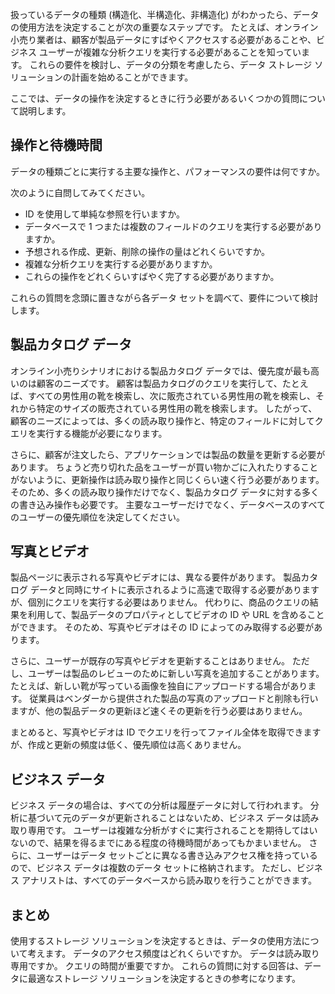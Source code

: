 扱っているデータの種類 (構造化、半構造化、非構造化) がわかったら、データの使用方法を決定することが次の重要なステップです。 たとえば、オンライン小売り業者は、顧客が製品データにすばやくアクセスする必要があることや、ビジネス ユーザーが複雑な分析クエリを実行する必要があることを知っています。 これらの要件を検討し、データの分類を考慮したら、データ ストレージ ソリューションの計画を始めることができます。

ここでは、データの操作を決定するときに行う必要があるいくつかの質問について説明します。

## <a name="operations-and-latency"></a>操作と待機時間

データの種類ごとに実行する主要な操作と、パフォーマンスの要件は何ですか。

次のように自問してみてください。
* ID を使用して単純な参照を行いますか。 
* データベースで 1 つまたは複数のフィールドのクエリを実行する必要がありますか。 
* 予想される作成、更新、削除の操作の量はどれくらいですか。 
* 複雑な分析クエリを実行する必要がありますか。 
* これらの操作をどれくらいすばやく完了する必要がありますか。

これらの質問を念頭に置きながら各データ セットを調べて、要件について検討します。

## <a name="product-catalog-data"></a>製品カタログ データ

オンライン小売りシナリオにおける製品カタログ データでは、優先度が最も高いのは顧客のニーズです。 顧客は製品カタログのクエリを実行して、たとえば、すべての男性用の靴を検索し、次に販売されている男性用の靴を検索し、それから特定のサイズの販売されている男性用の靴を検索します。 したがって、顧客のニーズによっては、多くの読み取り操作と、特定のフィールドに対してクエリを実行する機能が必要になります。

さらに、顧客が注文したら、アプリケーションでは製品の数量を更新する必要があります。 ちょうど売り切れた品をユーザーが買い物かごに入れたりすることがないように、更新操作は読み取り操作と同じくらい速く行う必要があります。そのため、多くの読み取り操作だけでなく、製品カタログ データに対する多くの書き込み操作も必要です。 主要なユーザーだけでなく、データベースのすべてのユーザーの優先順位を決定してください。

## <a name="photos-and-videos"></a>写真とビデオ

製品ページに表示される写真やビデオには、異なる要件があります。 製品カタログ データと同時にサイトに表示されるように高速で取得する必要がありますが、個別にクエリを実行する必要はありません。 代わりに、商品のクエリの結果を利用して、製品データのプロパティとしてビデオの ID や URL を含めることができます。 そのため、写真やビデオはその ID によってのみ取得する必要があります。

さらに、ユーザーが既存の写真やビデオを更新することはありません。 ただし、ユーザーは製品のレビューのために新しい写真を追加することがあります。 たとえば、新しい靴が写っている画像を独自にアップロードする場合があります。 従業員はベンダーから提供された製品の写真のアップロードと削除も行いますが、他の製品データの更新ほど速くその更新を行う必要はありません。 

まとめると、写真やビデオは ID でクエリを行ってファイル全体を取得できますが、作成と更新の頻度は低く、優先順位は高くありません。  

## <a name="business-data"></a>ビジネス データ

ビジネス データの場合は、すべての分析は履歴データに対して行われます。 分析に基づいて元のデータが更新されることはないため、ビジネス データは読み取り専用です。 ユーザーは複雑な分析がすぐに実行されることを期待してはいないので、結果を得るまでにある程度の待機時間があってもかまいません。 さらに、ユーザーはデータ セットごとに異なる書き込みアクセス権を持っているので、ビジネス データは複数のデータ セットに格納されます。 ただし、ビジネス アナリストは、すべてのデータベースから読み取りを行うことができます。

## <a name="summary"></a>まとめ

使用するストレージ ソリューションを決定するときは、データの使用方法について考えます。 データのアクセス頻度はどれくらいですか。 データは読み取り専用ですか。 クエリの時間が重要ですか。 これらの質問に対する回答は、データに最適なストレージ ソリューションを決定するときの参考になります。